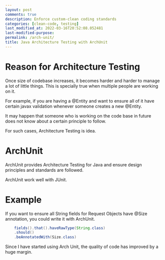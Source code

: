 ```yaml
---
layout: post
comments: true
description: Enforce custom-clean coding standards
categories: [clean-code, testing]
last_modified_at: 2022-03-16T20:52:08.052481
last-modified-purpose:
permalink: /arch-unit/
title: Java Architecture Testing with ArchUnit
---
```


# Reason for Architecture Testing

Once size of codebase increases, it becomes harder and harder to manage a lot of little things. This is specially true when multiple people are working on it.

For example, if you are having a @Entity and want to ensure all of it have certain javax validation whenever someone creates a new @Entity.

It may happen that someone who is working on the code base in future does not know about a certain principle to follow.

For such cases, Architecture Testing is idea.

# ArchUnit

ArchUnit provides Architecture Testing for Java and ensure design principles and standards are followed.

ArchUnit work well with JUnit.

# Example

If you want to ensure all String fields for Request Objects have @Size annotation, you could write it with ArchUnit.

```java
    fields().that().haveRawType(String.class)
    .should()
    .beAnnotatedWith(Size.class)
```

Since I have started using Arch Unit, the quality of code has improved by a huge margin.